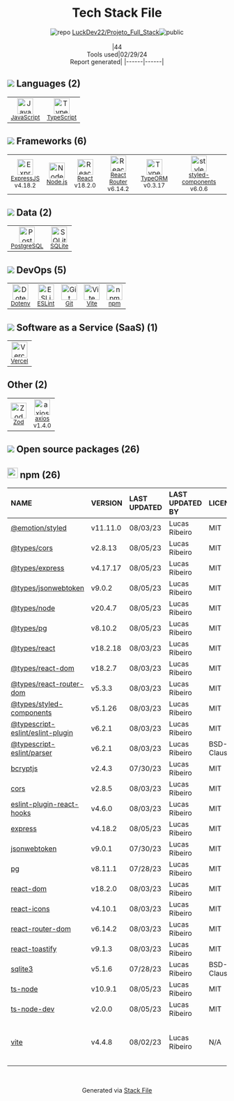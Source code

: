 <!--
&lt;--- Readme.md Snippet without images Start ---&gt;
## Tech Stack
LuckDev22/Projeto_Full_Stack is built on the following main stack:

- [JavaScript](https://developer.mozilla.org/en-US/docs/Web/JavaScript) – Languages
- [TypeScript](http://www.typescriptlang.org) – Languages
- [ExpressJS](http://expressjs.com/) – Microframeworks (Backend)
- [Node.js](http://nodejs.org/) – Frameworks (Full Stack)
- [React](https://reactjs.org/) – Javascript UI Libraries
- [React Router](https://github.com/rackt/react-router) – JavaScript Framework Components
- [TypeORM](https://typeorm.io/) – Microframeworks (Backend)
- [styled-components](https://styled-components.com) – JavaScript Framework Components
- [PostgreSQL](http://www.postgresql.org/) – Databases
- [SQLite](http://www.sqlite.org/) – Databases
- [ESLint](http://eslint.org/) – Code Review
- [Vite](https://vitejs.dev/) – JS Build Tools / JS Task Runners
- [Vercel](https://vercel.com/) – Static Web Hosting
- [axios](https://github.com/mzabriskie/axios) – Javascript Utilities & Libraries

Full tech stack [here](/techstack.md)

&lt;--- Readme.md Snippet without images End ---&gt;

&lt;--- Readme.md Snippet with images Start ---&gt;
## Tech Stack
LuckDev22/Projeto_Full_Stack is built on the following main stack:

- <img width='25' height='25' src='https://img.stackshare.io/service/1209/javascript.jpeg' alt='JavaScript'/> [JavaScript](https://developer.mozilla.org/en-US/docs/Web/JavaScript) – Languages
- <img width='25' height='25' src='https://img.stackshare.io/service/1612/bynNY5dJ.jpg' alt='TypeScript'/> [TypeScript](http://www.typescriptlang.org) – Languages
- <img width='25' height='25' src='https://img.stackshare.io/service/1163/hashtag.png' alt='ExpressJS'/> [ExpressJS](http://expressjs.com/) – Microframeworks (Backend)
- <img width='25' height='25' src='https://img.stackshare.io/service/1011/n1JRsFeB_400x400.png' alt='Node.js'/> [Node.js](http://nodejs.org/) – Frameworks (Full Stack)
- <img width='25' height='25' src='https://img.stackshare.io/service/1020/OYIaJ1KK.png' alt='React'/> [React](https://reactjs.org/) – Javascript UI Libraries
- <img width='25' height='25' src='https://img.stackshare.io/service/3350/8261421.png' alt='React Router'/> [React Router](https://github.com/rackt/react-router) – JavaScript Framework Components
- <img width='25' height='25' src='https://img.stackshare.io/service/7419/20165699.png' alt='TypeORM'/> [TypeORM](https://typeorm.io/) – Microframeworks (Backend)
- <img width='25' height='25' src='https://img.stackshare.io/service/6749/styled-components.png' alt='styled-components'/> [styled-components](https://styled-components.com) – JavaScript Framework Components
- <img width='25' height='25' src='https://img.stackshare.io/service/1028/ASOhU5xJ.png' alt='PostgreSQL'/> [PostgreSQL](http://www.postgresql.org/) – Databases
- <img width='25' height='25' src='https://img.stackshare.io/service/1071/sqlite.jpg' alt='SQLite'/> [SQLite](http://www.sqlite.org/) – Databases
- <img width='25' height='25' src='https://img.stackshare.io/service/3337/Q4L7Jncy.jpg' alt='ESLint'/> [ESLint](http://eslint.org/) – Code Review
- <img width='25' height='25' src='https://img.stackshare.io/service/21547/default_1aeac791cde11ff66cc0b20dcc6144eeb185c905.png' alt='Vite'/> [Vite](https://vitejs.dev/) – JS Build Tools / JS Task Runners
- <img width='25' height='25' src='https://img.stackshare.io/service/7618/bHjpwZem_400x400.png' alt='Vercel'/> [Vercel](https://vercel.com/) – Static Web Hosting
- <img width='25' height='25' src='https://img.stackshare.io/no-img-open-source.png' alt='axios'/> [axios](https://github.com/mzabriskie/axios) – Javascript Utilities & Libraries

Full tech stack [here](/techstack.md)

&lt;--- Readme.md Snippet with images End ---&gt;
-->
<div align="center">

# Tech Stack File
![](https://img.stackshare.io/repo.svg "repo") [LuckDev22/Projeto_Full_Stack](https://github.com/LuckDev22/Projeto_Full_Stack)![](https://img.stackshare.io/public_badge.svg "public")
<br/><br/>
|44<br/>Tools used|02/29/24 <br/>Report generated|
|------|------|
</div>

## <img src='https://img.stackshare.io/languages.svg'/> Languages (2)
<table><tr>
  <td align='center'>
  <img width='36' height='36' src='https://img.stackshare.io/service/1209/javascript.jpeg' alt='JavaScript'>
  <br>
  <sub><a href="https://developer.mozilla.org/en-US/docs/Web/JavaScript">JavaScript</a></sub>
  <br>
  <sub></sub>
</td>

<td align='center'>
  <img width='36' height='36' src='https://img.stackshare.io/service/1612/bynNY5dJ.jpg' alt='TypeScript'>
  <br>
  <sub><a href="http://www.typescriptlang.org">TypeScript</a></sub>
  <br>
  <sub></sub>
</td>

</tr>
</table>

## <img src='https://img.stackshare.io/frameworks.svg'/> Frameworks (6)
<table><tr>
  <td align='center'>
  <img width='36' height='36' src='https://img.stackshare.io/service/1163/hashtag.png' alt='ExpressJS'>
  <br>
  <sub><a href="http://expressjs.com/">ExpressJS</a></sub>
  <br>
  <sub>v4.18.2</sub>
</td>

<td align='center'>
  <img width='36' height='36' src='https://img.stackshare.io/service/1011/n1JRsFeB_400x400.png' alt='Node.js'>
  <br>
  <sub><a href="http://nodejs.org/">Node.js</a></sub>
  <br>
  <sub></sub>
</td>

<td align='center'>
  <img width='36' height='36' src='https://img.stackshare.io/service/1020/OYIaJ1KK.png' alt='React'>
  <br>
  <sub><a href="https://reactjs.org/">React</a></sub>
  <br>
  <sub>v18.2.0</sub>
</td>

<td align='center'>
  <img width='36' height='36' src='https://img.stackshare.io/service/3350/8261421.png' alt='React Router'>
  <br>
  <sub><a href="https://github.com/rackt/react-router">React Router</a></sub>
  <br>
  <sub>v6.14.2</sub>
</td>

<td align='center'>
  <img width='36' height='36' src='https://img.stackshare.io/service/7419/20165699.png' alt='TypeORM'>
  <br>
  <sub><a href="https://typeorm.io/">TypeORM</a></sub>
  <br>
  <sub>v0.3.17</sub>
</td>

<td align='center'>
  <img width='36' height='36' src='https://img.stackshare.io/service/6749/styled-components.png' alt='styled-components'>
  <br>
  <sub><a href="https://styled-components.com">styled-components</a></sub>
  <br>
  <sub>v6.0.6</sub>
</td>

</tr>
</table>

## <img src='https://img.stackshare.io/databases.svg'/> Data (2)
<table><tr>
  <td align='center'>
  <img width='36' height='36' src='https://img.stackshare.io/service/1028/ASOhU5xJ.png' alt='PostgreSQL'>
  <br>
  <sub><a href="http://www.postgresql.org/">PostgreSQL</a></sub>
  <br>
  <sub></sub>
</td>

<td align='center'>
  <img width='36' height='36' src='https://img.stackshare.io/service/1071/sqlite.jpg' alt='SQLite'>
  <br>
  <sub><a href="http://www.sqlite.org/">SQLite</a></sub>
  <br>
  <sub></sub>
</td>

</tr>
</table>

## <img src='https://img.stackshare.io/devops.svg'/> DevOps (5)
<table><tr>
  <td align='center'>
  <img width='36' height='36' src='https://img.stackshare.io/service/8067/default_90dcb1286af7685c68df319c764b80704df1155b.png' alt='Dotenv'>
  <br>
  <sub><a href="https://github.com/motdotla/dotenv">Dotenv</a></sub>
  <br>
  <sub></sub>
</td>

<td align='center'>
  <img width='36' height='36' src='https://img.stackshare.io/service/3337/Q4L7Jncy.jpg' alt='ESLint'>
  <br>
  <sub><a href="http://eslint.org/">ESLint</a></sub>
  <br>
  <sub></sub>
</td>

<td align='center'>
  <img width='36' height='36' src='https://img.stackshare.io/service/1046/git.png' alt='Git'>
  <br>
  <sub><a href="http://git-scm.com/">Git</a></sub>
  <br>
  <sub></sub>
</td>

<td align='center'>
  <img width='36' height='36' src='https://img.stackshare.io/service/21547/default_1aeac791cde11ff66cc0b20dcc6144eeb185c905.png' alt='Vite'>
  <br>
  <sub><a href="https://vitejs.dev/">Vite</a></sub>
  <br>
  <sub></sub>
</td>

<td align='center'>
  <img width='36' height='36' src='https://img.stackshare.io/service/1120/lejvzrnlpb308aftn31u.png' alt='npm'>
  <br>
  <sub><a href="https://www.npmjs.com/">npm</a></sub>
  <br>
  <sub></sub>
</td>

</tr>
</table>

## <img src='https://img.stackshare.io/saas.svg'/> Software as a Service (SaaS) (1)
<table><tr>
  <td align='center'>
  <img width='36' height='36' src='https://img.stackshare.io/service/7618/bHjpwZem_400x400.png' alt='Vercel'>
  <br>
  <sub><a href="https://vercel.com/">Vercel</a></sub>
  <br>
  <sub></sub>
</td>

</tr>
</table>

## Other (2)
<table><tr>
  <td align='center'>
  <img width='36' height='36' src='https://img.stackshare.io/service/48521/default_eea961e4c374e68a1c7eb5bbc9e4a39920890342.png' alt='Zod'>
  <br>
  <sub><a href="https://zod.dev/">Zod</a></sub>
  <br>
  <sub></sub>
</td>

<td align='center'>
  <img width='36' height='36' src='https://img.stackshare.io/no-img-open-source.png' alt='axios'>
  <br>
  <sub><a href="https://github.com/mzabriskie/axios">axios</a></sub>
  <br>
  <sub>v1.4.0</sub>
</td>

</tr>
</table>


## <img src='https://img.stackshare.io/group.svg' /> Open source packages (26)</h2>

## <img width='24' height='24' src='https://img.stackshare.io/service/1120/lejvzrnlpb308aftn31u.png'/> npm (26)

|NAME|VERSION|LAST UPDATED|LAST UPDATED BY|LICENSE|VULNERABILITIES|
|:------|:------|:------|:------|:------|:------|
|[@emotion/styled](https://www.npmjs.com/@emotion/styled)|v11.11.0|08/03/23|Lucas Ribeiro |MIT|N/A|
|[@types/cors](https://www.npmjs.com/@types/cors)|v2.8.13|08/05/23|Lucas Ribeiro |MIT|N/A|
|[@types/express](https://www.npmjs.com/@types/express)|v4.17.17|08/05/23|Lucas Ribeiro |MIT|N/A|
|[@types/jsonwebtoken](https://www.npmjs.com/@types/jsonwebtoken)|v9.0.2|08/05/23|Lucas Ribeiro |MIT|N/A|
|[@types/node](https://www.npmjs.com/@types/node)|v20.4.7|08/05/23|Lucas Ribeiro |MIT|N/A|
|[@types/pg](https://www.npmjs.com/@types/pg)|v8.10.2|08/05/23|Lucas Ribeiro |MIT|N/A|
|[@types/react](https://www.npmjs.com/@types/react)|v18.2.18|08/03/23|Lucas Ribeiro |MIT|N/A|
|[@types/react-dom](https://www.npmjs.com/@types/react-dom)|v18.2.7|08/03/23|Lucas Ribeiro |MIT|N/A|
|[@types/react-router-dom](https://www.npmjs.com/@types/react-router-dom)|v5.3.3|08/03/23|Lucas Ribeiro |MIT|N/A|
|[@types/styled-components](https://www.npmjs.com/@types/styled-components)|v5.1.26|08/03/23|Lucas Ribeiro |MIT|N/A|
|[@typescript-eslint/eslint-plugin](https://www.npmjs.com/@typescript-eslint/eslint-plugin)|v6.2.1|08/03/23|Lucas Ribeiro |MIT|N/A|
|[@typescript-eslint/parser](https://www.npmjs.com/@typescript-eslint/parser)|v6.2.1|08/03/23|Lucas Ribeiro |BSD-2-Clause|N/A|
|[bcryptjs](https://www.npmjs.com/bcryptjs)|v2.4.3|07/30/23|Lucas Ribeiro |MIT|N/A|
|[cors](https://www.npmjs.com/cors)|v2.8.5|08/03/23|Lucas Ribeiro |MIT|N/A|
|[eslint-plugin-react-hooks](https://www.npmjs.com/eslint-plugin-react-hooks)|v4.6.0|08/03/23|Lucas Ribeiro |MIT|N/A|
|[express](https://www.npmjs.com/express)|v4.18.2|08/05/23|Lucas Ribeiro |MIT|N/A|
|[jsonwebtoken](https://www.npmjs.com/jsonwebtoken)|v9.0.1|07/30/23|Lucas Ribeiro |MIT|N/A|
|[pg](https://www.npmjs.com/pg)|v8.11.1|07/28/23|Lucas Ribeiro |MIT|N/A|
|[react-dom](https://www.npmjs.com/react-dom)|v18.2.0|08/03/23|Lucas Ribeiro |MIT|N/A|
|[react-icons](https://www.npmjs.com/react-icons)|v4.10.1|08/03/23|Lucas Ribeiro |MIT|N/A|
|[react-router-dom](https://www.npmjs.com/react-router-dom)|v6.14.2|08/03/23|Lucas Ribeiro |MIT|N/A|
|[react-toastify](https://www.npmjs.com/react-toastify)|v9.1.3|08/03/23|Lucas Ribeiro |MIT|N/A|
|[sqlite3](https://www.npmjs.com/sqlite3)|v5.1.6|07/28/23|Lucas Ribeiro |BSD-3-Clause|N/A|
|[ts-node](https://www.npmjs.com/ts-node)|v10.9.1|08/05/23|Lucas Ribeiro |MIT|N/A|
|[ts-node-dev](https://www.npmjs.com/ts-node-dev)|v2.0.0|08/05/23|Lucas Ribeiro |MIT|N/A|
|[vite](https://www.npmjs.com/vite)|v4.4.8|08/02/23|Lucas Ribeiro |N/A|[CVE-2024-23331](https://github.com/advisories/GHSA-c24v-8rfc-w8vw) (High)<br/>[CVE-2023-49293](https://github.com/advisories/GHSA-92r3-m2mg-pj97) (Moderate)|

<br/>
<div align='center'>

Generated via [Stack File](https://github.com/marketplace/stack-file)
